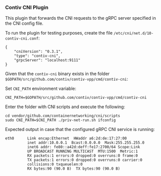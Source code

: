 ### Contiv CNI Plugin

This plugin that forwards the CNI requests to the gRPC server specified in the CNI config file.

To run the plugin for testing purposes, create the file `/etc/cni/net.d/10-contiv-cni.conf`:
```
{
	"cniVersion": "0.3.1",
	"type": "contiv-cni",
	"grpcServer": "localhost:9111"
}
```

Given that the `contiv-cni` binary exists in the folder 
`$GOPATH/src/github.com/contiv/contiv-vpp/cmd/contiv-cni`: 

Set `CNI_PATH` environment variable:
```
CNI_PATH=$GOPATH/src/github.com/contiv/contiv-vpp/cmd/contiv-cni
```

Enter the folder with CNI scripts and execute the following:
```
cd vendor/github.com/containernetworking/cni/scripts
sudo CNI_PATH=$CNI_PATH ./priv-net-run.sh ifconfig
```

Expected output in case that the configured gRPC CNI service is running:
```
eth0      Link encap:Ethernet  HWaddr a6:2d:de:17:27:00
          inet addr:10.0.0.1  Bcast:0.0.0.0  Mask:255.255.255.0
          inet6 addr: fe80::a42d:deff:fe17:2700/64 Scope:Link
          UP BROADCAST RUNNING MULTICAST  MTU:1500  Metric:1
          RX packets:1 errors:0 dropped:0 overruns:0 frame:0
          TX packets:1 errors:0 dropped:0 overruns:0 carrier:0
          collisions:0 txqueuelen:0
          RX bytes:90 (90.0 B)  TX bytes:90 (90.0 B)
```
